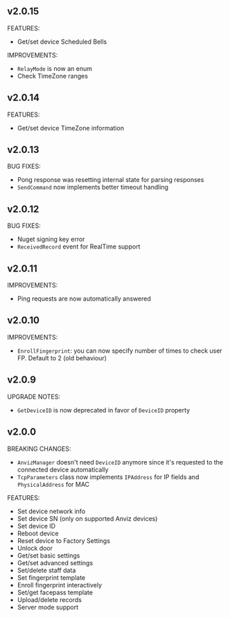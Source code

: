 ## v2.0.15
FEATURES:
* Get/set device Scheduled Bells

IMPROVEMENTS:
* `RelayMode` is now an enum
* Check TimeZone ranges

## v2.0.14
FEATURES:
* Get/set device TimeZone information

## v2.0.13
BUG FIXES:
* Pong response was resetting internal state for parsing responses
* `SendCommand` now implements better timeout handling

## v2.0.12
BUG FIXES:
* Nuget signing key error
* `ReceivedRecord` event for RealTime support

## v2.0.11
IMPROVEMENTS:
* Ping requests are now automatically answered

## v2.0.10
IMPROVEMENTS:
* `EnrollFingerprint`: you can now specify number of times to check user FP. Default to 2 (old behaviour)

## v2.0.9
UPGRADE NOTES:
* `GetDeviceID` is now deprecated in favor of `DeviceID` property

## v2.0.0
BREAKING CHANGES:

* `AnvizManager` doesn't need `DeviceID` anymore since it's requested to the connected device automatically
* `TcpParameters` class now implements `IPAddress` for IP fields and `PhysicalAddress` for MAC

FEATURES:

* Set device network info
* Set device SN (only on supported Anviz devices)
* Set device ID
* Reboot device
* Reset device to Factory Settings
* Unlock door
* Get/set basic settings
* Get/set advanced settings
* Set/delete staff data
* Set fingerprint template
* Enroll fingerprint interactively
* Set/get facepass template
* Upload/delete records
* Server mode support
